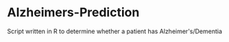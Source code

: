 # Alzheimers-Prediction
Script written in R to determine whether a patient has Alzheimer's/Dementia 
